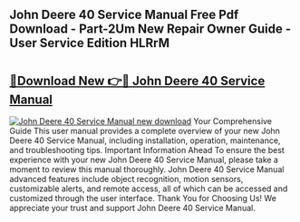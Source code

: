 ## John Deere 40 Service Manual Free Pdf Download - Part-2Um New Repair Owner Guide - User Service Edition HLRrM

# <h2><a href="http://bc27662.oget.top/?id=John+Deere+40+Service+Manual">🔗Download New 👉🔴 John Deere 40 Service Manual</a></h2>

[![John Deere 40 Service Manual new download](https://i.imgur.com/5g1atiW.png)](http://bc27662.oget.top/?id=John+Deere+40+Service+Manual)
Your Comprehensive Guide This user manual provides a complete overview of your new John Deere 40 Service Manual, including installation, operation, maintenance, and troubleshooting tips. Important Information Ahead To ensure the best experience with your new John Deere 40 Service Manual, please take a moment to review this manual thoroughly. John Deere 40 Service Manual advanced features include object recognition, motion sensors, customizable alerts, and remote access, all of which can be accessed and customized through the user interface. Thank You for Choosing Us! We appreciate your trust and support John Deere 40 Service Manual.
